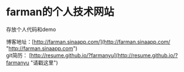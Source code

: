 # farman的个人技术网站 #
存放个人代码和demo

博客地址：[http://farman.sinaapp.com/](http://farman.sinaapp.com/ "http://farman.sinaapp.com")  
git简历： [http://resume.github.io/?farmanyu](http://resume.github.io/?farmanyu "请戳这里")